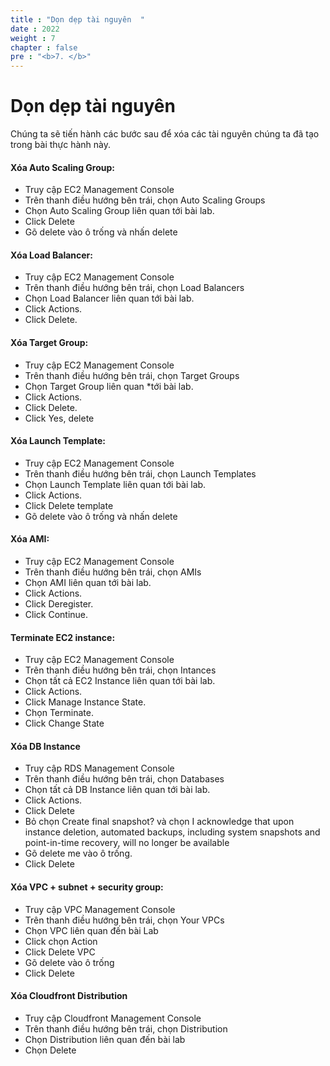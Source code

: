 ```yaml
---
title : "Dọn dẹp tài nguyên  "
date : 2022
weight : 7
chapter : false
pre : "<b>7. </b>"
---
```

# Dọn dẹp tài nguyên

Chúng ta sẽ tiến hành các bước sau để xóa các tài nguyên chúng ta đã tạo trong bài thực hành này.

#### Xóa Auto Scaling Group:

-	Truy cập EC2 Management Console
-	Trên thanh điều hướng bên trái, chọn Auto Scaling Groups
-	Chọn Auto Scaling Group liên quan tới bài lab.
-	Click Delete
-	Gõ delete vào ô trống và nhấn delete

#### Xóa Load Balancer:
-	Truy cập EC2 Management Console
-	Trên thanh điều hướng bên trái, chọn Load Balancers
-	Chọn Load Balancer liên quan tới bài lab.
-	Click Actions.
-	Click Delete.
#### Xóa Target Group:
-	Truy cập EC2 Management Console
-	Trên thanh điều hướng bên trái, chọn Target Groups
-	Chọn Target Group liên quan *tới bài lab.
-	Click Actions.
-	Click Delete.
-	Click Yes, delete
#### Xóa Launch Template:
-	Truy cập EC2 Management Console
-	Trên thanh điều hướng bên trái, chọn Launch Templates
-	Chọn Launch Template liên quan tới bài lab.
-	Click Actions.
-	Click Delete template
-	Gõ delete vào ô trống và nhấn delete
#### Xóa AMI:
-	Truy cập EC2 Management Console
-	Trên thanh điều hướng bên trái, chọn AMIs
-	Chọn AMI liên quan tới bài lab.
-	Click Actions.
-	Click Deregister.
-	Click Continue.
#### Terminate EC2 instance:
-	Truy cập EC2 Management Console
-	Trên thanh điều hướng bên trái, chọn Intances
-	Chọn tất cả EC2 Instance liên quan tới bài lab.
-	Click Actions.
-	Click Manage Instance State.
-	Chọn Terminate.
-	Click Change State
#### Xóa DB Instance
-	Truy cập RDS Management Console
-	Trên thanh điều hướng bên trái, chọn Databases
-	Chọn tất cả DB Instance liên quan tới bài lab.
-	Click Actions.
-	Click Delete
-	Bỏ chọn Create final snapshot? và chọn I acknowledge that upon instance deletion, automated backups, including system snapshots and point-in-time recovery, will no longer be available
-	Gõ delete me vào ô trống.
-	Click Delete
#### Xóa VPC + subnet + security group:
-	Truy cập VPC Management Console
-	Trên thanh điều hướng bên trái, chọn Your VPCs
-	Chọn VPC liên quan đến bài Lab
-	Click chọn Action
-	Click Delete VPC
-	Gõ delete vào ô trống
-	Click Delete
#### Xóa Cloudfront Distribution
- Truy cập Cloudfront Management Console
- Trên thanh điều hướng bên trái, chọn Distribution
- Chọn Distribution liên quan đến bài lab
- Chọn Delete
